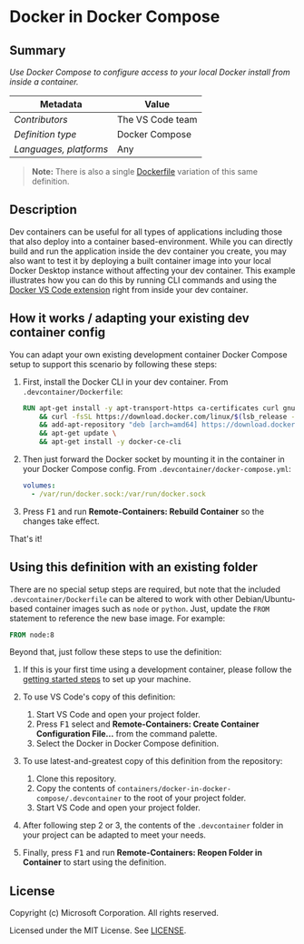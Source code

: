 # Docker in Docker Compose

## Summary

*Use Docker Compose to configure access to your local Docker install from inside a container.*

| Metadata | Value |  
|----------|-------|
| *Contributors* | The VS Code team |
| *Definition type* | Docker Compose |
| *Languages, platforms* | Any |

> **Note:** There is also a single [Dockerfile](../docker-in-docker) variation of this same definition.

## Description

Dev containers can be useful for all types of applications including those that also deploy into a container based-environment. While you can directly build and run the application inside the dev container you create, you may also want to test it by deploying a built container image into your local Docker Desktop instance without affecting your dev container. This example illustrates how you can do this by running CLI commands and using the [Docker VS Code extension](https://marketplace.visualstudio.com/items?itemName=PeterJausovec.vscode-docker) right from inside your dev container.

## How it works / adapting your existing dev container config

You can adapt your own existing development container Docker Compose setup to support this scenario by following these steps:

1. First, install the Docker CLI in your dev container. From `.devcontainer/Dockerfile`:

    ```Dockerfile
    RUN apt-get install -y apt-transport-https ca-certificates curl gnupg-agent software-properties-common lsb-release \
        && curl -fsSL https://download.docker.com/linux/$(lsb_release -is | tr '[:upper:]' '[:lower:]')/gpg | apt-key add - \
        && add-apt-repository "deb [arch=amd64] https://download.docker.com/linux/$(lsb_release -is | tr '[:upper:]' '[:lower:]') $(lsb_release -cs) stable" \
        && apt-get update \
        && apt-get install -y docker-ce-cli
    ```

2. Then just forward the Docker socket by mounting it in the container in your Docker Compose config. From `.devcontainer/docker-compose.yml`:

    ```yaml
    volumes:
      - /var/run/docker.sock:/var/run/docker.sock
    ```

3. Press <kbd>F1</kbd> and run **Remote-Containers: Rebuild Container** so the changes take effect.

That's it!

## Using this definition with an existing folder

There are no special setup steps are required, but note that the included `.devcontainer/Dockerfile` can be altered to work with other Debian/Ubuntu-based container images such as `node` or `python`. Just, update the `FROM` statement to reference the new base image. For example:

```Dockerfile
FROM node:8
```

Beyond that, just follow these steps to use the definition:

1. If this is your first time using a development container, please follow the [getting started steps](https://aka.ms/vscode-remote/containers/getting-started) to set up your machine.

2. To use VS Code's copy of this definition:
   1. Start VS Code and open your project folder.
   2. Press <kbd>F1</kbd> select and **Remote-Containers: Create Container Configuration File...** from the command palette.
   3. Select the Docker in Docker Compose definition.

3. To use latest-and-greatest copy of this definition from the repository:
   1. Clone this repository.
   2. Copy the contents of `containers/docker-in-docker-compose/.devcontainer` to the root of your project folder.
   3. Start VS Code and open your project folder.

4. After following step 2 or 3, the contents of the `.devcontainer` folder in your project can be adapted to meet your needs.

5. Finally, press <kbd>F1</kbd> and run **Remote-Containers: Reopen Folder in Container** to start using the definition.

## License

Copyright (c) Microsoft Corporation. All rights reserved.

Licensed under the MIT License. See [LICENSE](https://github.com/Microsoft/vscode-dev-containers/blob/master/LICENSE).
